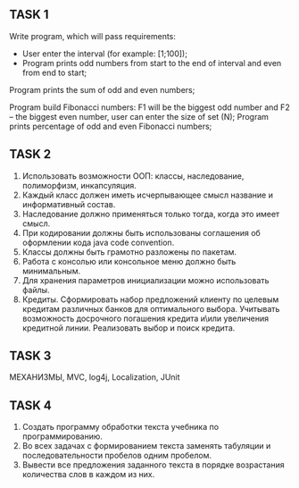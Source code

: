 ## TASK 1
Write program, which will pass requirements:
- User enter the interval (for example: [1;100]);
- Program prints odd numbers from start to the end of interval and even from end to start;

Program prints the sum of odd and even numbers;

Program build Fibonacci numbers: 
F1 will be the biggest odd number and F2 – the biggest even number, user can enter the size of set (N);
Program prints percentage of odd and even Fibonacci numbers;

## TASK 2
1.	Использовать возможности ООП: классы, наследование, полиморфизм, инкапсуляция.
2.	Каждый класс должен иметь исчерпывающее смысл название и информативный состав.
3.	Наследование должно применяться только тогда, когда это имеет смысл.
4.	При кодировании должны быть использованы соглашения об оформлении кода java code convention.
5.	Классы должны быть грамотно разложены по пакетам.
6.	Работа с консолью или консольное меню должно быть минимальным.
7.	Для хранения параметров инициализации можно использовать файлы.
8.  Кредиты. Сформировать набор предложений клиенту по целевым кредитам различных банков для оптимального выбора. Учитывать возможность досрочного погашения кредита и\или увеличения кредитной линии. Реализовать выбор и поиск кредита.

## TASK 3
МЕХАНИЗМЫ, MVC, log4j, Localization, JUnit

## TASK 4
1. Создать программу обработки текста учебника по программированию. 
2. Во всех задачах с формированием текста заменять табуляции и последовательности пробелов одним пробелом.
3. Вывести все предложения заданного текста в порядке возрастания количества слов в каждом из них.

